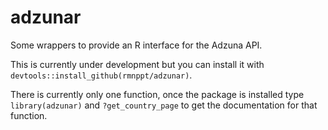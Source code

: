 # adzunar

Some wrappers to provide an R interface for the Adzuna API.

This is currently under development but you can install it with `devtools::install_github(rmnppt/adzunar)`.

There is currently only one function, once the package is installed type `library(adzunar)` and `?get_country_page` to get the documentation for that function.
